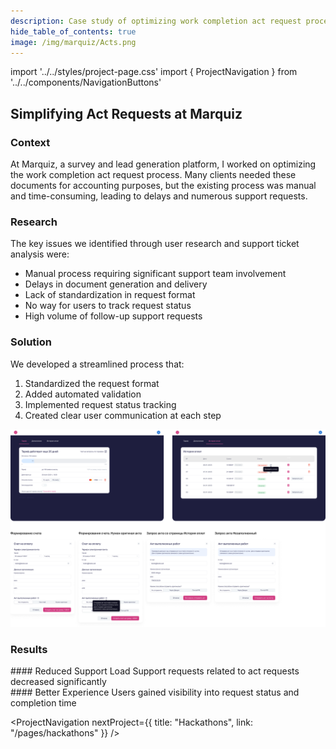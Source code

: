 ```yaml
---
description: Case study of optimizing work completion act request process at Marquiz
hide_table_of_contents: true
image: /img/marquiz/Acts.png
---
```


import '../../styles/project-page.css'
import { ProjectNavigation } from '../../components/NavigationButtons'

<article>
<div className="container">

<div className="section-margin">
  
  # Simplifying Act Requests at Marquiz

</div>

<section className="section-margin">

### Context

At Marquiz, a survey and lead generation platform, I worked on optimizing the work completion act request process. Many clients needed these documents for accounting purposes, but the existing process was manual and time-consuming, leading to delays and numerous support requests.

</section>

<section className="section-margin">

### Research

The key issues we identified through user research and support ticket analysis were:
- Manual process requiring significant support team involvement
- Delays in document generation and delivery
- Lack of standardization in request format
- No way for users to track request status
- High volume of follow-up support requests

</section>

<section className="section-margin">

### Solution

We developed a streamlined process that:
1. Standardized the request format
2. Added automated validation
3. Implemented request status tracking
4. Created clear user communication at each step

<img src="/img/marquiz/Acts.png" alt="New act request interface" className="image"/>

</section>

<section className="section-margin">

### Results
<div className="columns">
  <div className="highlight">
    #### Reduced Support Load
    Support requests related to act requests decreased significantly
  </div>

  <div className="highlight">
    #### Better Experience
    Users gained visibility into request status and completion time
  </div>
</div>
</section>

<ProjectNavigation nextProject={{ title: "Hackathons", link: "/pages/hackathons" }} />

</div>
</article>